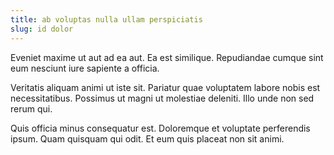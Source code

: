 ```yaml
---
title: ab voluptas nulla ullam perspiciatis
slug: id dolor
---
```


Eveniet maxime ut aut ad ea aut. Ea est similique. Repudiandae cumque sint eum nesciunt iure sapiente a officia.

Veritatis aliquam animi ut iste sit. Pariatur quae voluptatem labore nobis est necessitatibus. Possimus ut magni ut molestiae deleniti. Illo unde non sed rerum qui.

Quis officia minus consequatur est. Doloremque et voluptate perferendis ipsum. Quam quisquam qui odit. Et eum quis placeat non sit animi.

